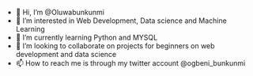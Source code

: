 - 👋 Hi, I’m @Oluwabunkunmi
- 👀 I’m interested in Web Development, Data science and Machine Learning
- 🌱 I’m currently learning Python and MYSQL
- 💞️ I’m looking to collaborate on projects for beginners on web development and data science
- 📫 How to reach me is through my twitter account @ogbeni_bunkunmi

<!---
Oluwabunkunmi/Oluwabunkunmi is a ✨ special ✨ repository because its `README.md` (this file) appears on your GitHub profile.
You can click the Preview link to take a look at your changes.
--->
